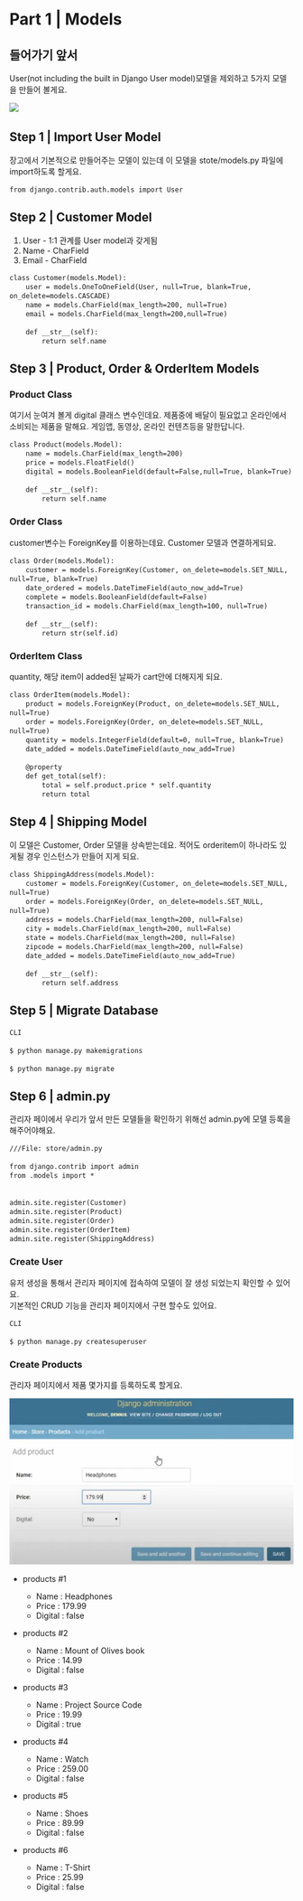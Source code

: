 # Part 1 \| Models

## 들어가기 앞서

User\(not including the built in Django User model\)모델을 제외하고 5가지 모델을 만들어 볼게요.

 [![](https://github.com/osori-magu/osori-gitdocs/raw/master/.gitbook/assets/image%20%28392%29.png)](https://github.com/osori-magu/osori-gitdocs/blob/master/.gitbook/assets/image%20%28392%29.png)

## Step 1 \| Import User Model

장고에서 기본적으로 만들어주는 모델이 있는데 이 모델을 stote/models.py 파일에 import하도록 할게요. 

```text
from django.contrib.auth.models import User
```

## Step 2 \| Customer Model

1. User - 1:1 관계를 User model과 갖게됨
2. Name - CharField
3. Email - CharField

```text
class Customer(models.Model):
	user = models.OneToOneField(User, null=True, blank=True, on_delete=models.CASCADE)
	name = models.CharField(max_length=200, null=True)
	email = models.CharField(max_length=200,null=True)

	def __str__(self):
		return self.name
```

## Step 3 \| Product, Order & OrderItem Models 

### Product Class

여기서 눈여겨 볼게 digital 클래스 변수인데요. 제품중에 배달이 필요없고 온라인에서 소비되는 제품을 말해요. 게임앱, 동영상, 온라인 컨텐츠등을 말한답니다.

```text
class Product(models.Model):
	name = models.CharField(max_length=200)
	price = models.FloatField()
	digital = models.BooleanField(default=False,null=True, blank=True)

	def __str__(self):
		return self.name

```

### Order Class

customer변수는 ForeignKey를 이용하는데요. Customer 모델과 연결하게되요.

```text
class Order(models.Model):
	customer = models.ForeignKey(Customer, on_delete=models.SET_NULL, null=True, blank=True)
	date_ordered = models.DateTimeField(auto_now_add=True)
	complete = models.BooleanField(default=False)
	transaction_id = models.CharField(max_length=100, null=True)

	def __str__(self):
		return str(self.id)
```

### OrderItem Class

quantity, 해당 item이 added된 날짜가 cart안에 더해지게 되요. 

```text
class OrderItem(models.Model):
	product = models.ForeignKey(Product, on_delete=models.SET_NULL, null=True)
	order = models.ForeignKey(Order, on_delete=models.SET_NULL, null=True)
	quantity = models.IntegerField(default=0, null=True, blank=True)
	date_added = models.DateTimeField(auto_now_add=True)

	@property
	def get_total(self):
		total = self.product.price * self.quantity
		return total
```

## Step 4 \| Shipping Model

이 모델은 Customer, Order 모델을 상속받는데요.  적어도 orderitem이 하나라도 있게될 경우 인스턴스가 만들어 지게 되요.

```text
class ShippingAddress(models.Model):
	customer = models.ForeignKey(Customer, on_delete=models.SET_NULL, null=True)
	order = models.ForeignKey(Order, on_delete=models.SET_NULL, null=True)
	address = models.CharField(max_length=200, null=False)
	city = models.CharField(max_length=200, null=False)
	state = models.CharField(max_length=200, null=False)
	zipcode = models.CharField(max_length=200, null=False)
	date_added = models.DateTimeField(auto_now_add=True)

	def __str__(self):
		return self.address
```

## Step 5 \| Migrate Database

```text
CLI

$ python manage.py makemigrations

$ python manage.py migrate
```

## Step 6 \| admin.py

관리자 페이에서 우리가 앞서 만든 모델들을  확인하기 위해선 admin.py에 모델 등록을 해주어야해요.

```text
///File: store/admin.py

from django.contrib import admin
from .models import *


admin.site.register(Customer)
admin.site.register(Product)
admin.site.register(Order)
admin.site.register(OrderItem)
admin.site.register(ShippingAddress)
```

### Create User

유저 생성을 통해서 관리자 페이지에 접속하여 모델이 잘 생성 되었는지 확인할 수 있어요.   
기본적인 CRUD 기능을 관리자 페이지에서 구현 할수도 있어요.

```text
CLI

$ python manage.py createsuperuser
```

### Create Products

관리자 페이지에서 제품 몇가지를 등록하도록 할게요. 

![](../../../../.gitbook/assets/image%20%28461%29.png)

* products \#1
  * Name : Headphones
  * Price : 179.99
  *  Digital : false



* products \#2
  * Name : Mount of Olives book
  * Price : 14.99
  *  Digital : false



* products \#3
  * Name : Project Source Code
  * Price : 19.99
  *  Digital : true



* products \#4
  * Name : Watch
  * Price : 259.00
  *  Digital : false



* products \#5
  * Name : Shoes
  * Price : 89.99
  *  Digital : false



* products \#6
  * Name : T-Shirt
  * Price : 25.99
  *  Digital : false




